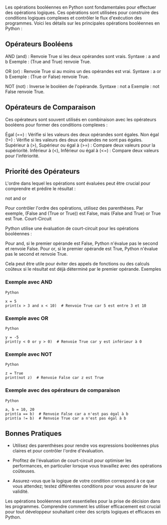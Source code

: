 Les opérations booléennes en Python sont fondamentales pour effectuer des opérations logiques. Ces opérations sont utilisées pour construire des conditions logiques complexes et contrôler le flux d'exécution des programmes. Voici les détails sur les principales opérations booléennes en Python :

## Opérateurs Booléens

AND (and) : Renvoie True si les deux opérandes sont vrais.
    Syntaxe : a and b
    Exemple : (True and True) renvoie True.

OR (or) : Renvoie True si au moins un des opérandes est vrai.
    Syntaxe : a or b
    Exemple : (True or False) renvoie True.

NOT (not) : Inverse le booléen de l'opérande.
    Syntaxe : not a
    Exemple : not False renvoie True.

## Opérateurs de Comparaison

Ces opérateurs sont souvent utilisés en combinaison avec les opérateurs booléens pour former des conditions complexes :

Égal (==) : Vérifie si les valeurs des deux opérandes sont égales.
Non égal (!=) : Vérifie si les valeurs des deux opérandes ne sont pas égales.
Supérieur à (>), Supérieur ou égal à (>=) : Compare deux valeurs pour la supériorité.
Inférieur à (<), Inférieur ou égal à (<=) : Compare deux valeurs pour l'infériorité.

## Priorité des Opérateurs

L'ordre dans lequel les opérations sont évaluées peut être crucial pour comprendre et prédire le résultat :

not
and
or

Pour contrôler l'ordre des opérations, utilisez des parenthèses. Par exemple, (False and (True or True)) est False, mais (False and True) or True est True.
Court-Circuit

Python utilise une évaluation de court-circuit pour les opérations booléennes :

Pour and, si le premier opérande est False, Python n'évalue pas le second et renvoie False.
Pour or, si le premier opérande est True, Python n'évalue pas le second et renvoie True.

Cela peut être utile pour éviter des appels de fonctions ou des calculs coûteux si le résultat est déjà déterminé par le premier opérande.
Exemples



### Exemple avec AND
```
Python

x = 5
print(x > 3 and x < 10)  # Renvoie True car 5 est entre 3 et 10
```
### Exemple avec OR
```
Python

y = -5
print(y < 0 or y > 0)  # Renvoie True car y est inférieur à 0
```
### Exemple avec NOT
```
Python

z = True
print(not z)  # Renvoie False car z est True
```
### Exemple avec des opérateurs de comparaison
```
Python

a, b = 10, 20
print(a == b)  # Renvoie False car a n'est pas égal à b
print(a != b)  # Renvoie True car a n'est pas égal à b
```
## Bonnes Pratiques

+ Utilisez des parenthèses pour rendre vos expressions booléennes plus claires et pour contrôler l'ordre d'évaluation.

+ Profitez de l'évaluation de court-circuit pour optimiser les performances, en particulier lorsque vous travaillez avec des opérations coûteuses.

+ Assurez-vous que la logique de votre condition correspond à ce que vous attendez; testez différentes conditions pour vous assurer de leur validité.

Les opérations booléennes sont essentielles pour la prise de décision dans les programmes. Comprendre comment les utiliser efficacement est crucial pour tout développeur souhaitant créer des scripts logiques et efficaces en Python.